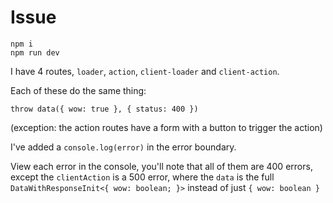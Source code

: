 # Issue

```
npm i
npm run dev
```

I have 4 routes, `loader`, `action`, `client-loader` and `client-action`. 

Each of these do the same thing:

```tsx
throw data({ wow: true }, { status: 400 })
```

(exception: the action routes have a form with a button to trigger the action)

I've added a `console.log(error)` in the error boundary.

View each error in the console, you'll note that all of them are 400 errors, except the `clientAction` is a 500 error, where the `data` is the full `DataWithResponseInit<{ wow: boolean; }>` instead of just `{ wow: boolean }`